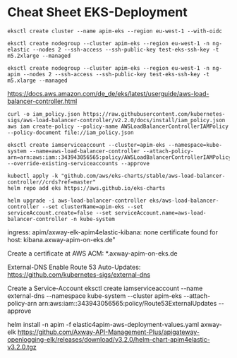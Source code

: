 # Cheat Sheet EKS-Deployment

```
eksctl create cluster --name apim-eks --region eu-west-1 --with-oidc
```

```
eksctl create nodegroup --cluster apim-eks --region eu-west-1 -n ng-elastic --nodes 2 --ssh-access --ssh-public-key test-eks-ssh-key -t m5.2xlarge --managed
```

```
eksctl create nodegroup --cluster apim-eks --region eu-west-1 -n ng-apim --nodes 2 --ssh-access --ssh-public-key test-eks-ssh-key -t m5.xlarge --managed
```

https://docs.aws.amazon.com/de_de/eks/latest/userguide/aws-load-balancer-controller.html
```
curl -o iam_policy.json https://raw.githubusercontent.com/kubernetes-sigs/aws-load-balancer-controller/v2.2.0/docs/install/iam_policy.json
aws iam create-policy --policy-name AWSLoadBalancerControllerIAMPolicy --policy-document file://iam_policy.json

eksctl create iamserviceaccount --cluster=apim-eks --namespace=kube-system --name=aws-load-balancer-controller --attach-policy-arn=arn:aws:iam::343943056565:policy/AWSLoadBalancerControllerIAMPolicy --override-existing-serviceaccounts --approve 

kubectl apply -k "github.com/aws/eks-charts/stable/aws-load-balancer-controller//crds?ref=master"
helm repo add eks https://aws.github.io/eks-charts

helm upgrade -i aws-load-balancer-controller eks/aws-load-balancer-controller --set clusterName=apim-eks --set serviceAccount.create=false --set serviceAccount.name=aws-load-balancer-controller -n kube-system
```

ingress: apim/axway-elk-apim4elastic-kibana: none certificate found for host: kibana.axway-apim-on-eks.de"

Create a certificate at AWS ACM: *.axway-apim-on-eks.de

External-DNS
Enable Route 53 Auto-Updates: 
https://github.com/kubernetes-sigs/external-dns

Create a Service-Account
eksctl create iamserviceaccount --name external-dns --namespace kube-system --cluster apim-eks --attach-policy-arn arn:aws:iam::343943056565:policy/Route53ExternalUpdates --approve


helm install -n apim -f elastic4apim-aws-deployment-values.yaml axway-elk https://github.com/Axway-API-Management-Plus/apigateway-openlogging-elk/releases/download/v3.2.0/helm-chart-apim4elastic-v3.2.0.tgz